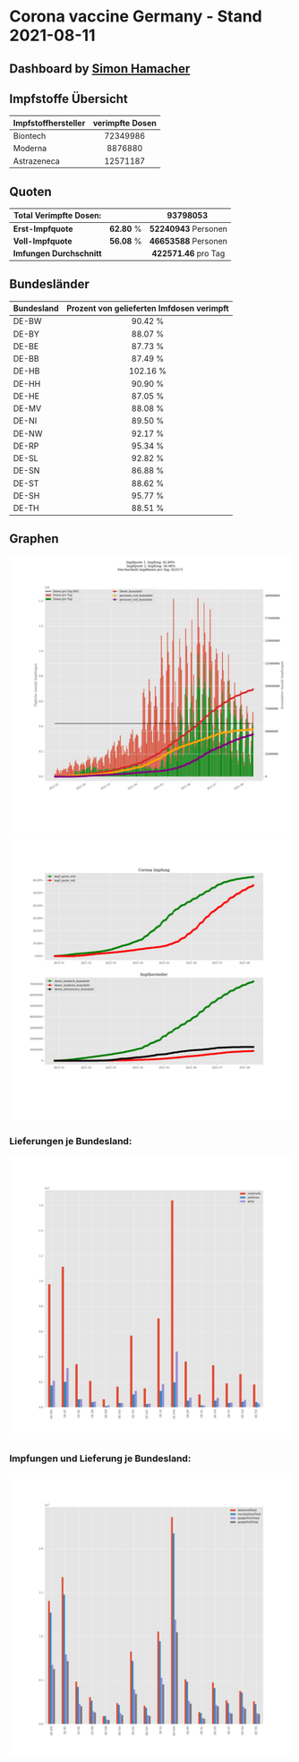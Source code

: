 # Corona vaccine Germany - Stand 2021-08-11
## Dashboard by [Simon Hamacher](https://www.shamacher.eu)
## Impfstoffe Übersicht
**Impfstoffhersteller** | **verimpfte Dosen**
-------- | :--------:
Biontech | 72349986
Moderna | 8876880
Astrazeneca | 12571187


## Quoten
**Total Verimpfte Dosen:** | |93798053&nbsp;
-------- | :--------:| :--------:
**Erst-Impfquote** | **62.80** %| **52240943** Personen
**Voll-Impfquote** | **56.08** %| **46653588** Personen
**Imfungen Durchschnitt** | |**422571.46** pro Tag 
## Bundesländer
**Bundesland** | **Prozent von gelieferten Imfdosen verimpft**
-------- | :--------:
DE-BW | 90.42 %
DE-BY | 88.07 %
DE-BE | 87.73 %
DE-BB | 87.49 %
DE-HB | 102.16 %
DE-HH | 90.90 %
DE-HE | 87.05 %
DE-MV | 88.08 %
DE-NI | 89.50 %
DE-NW | 92.17 %
DE-RP | 95.34 %
DE-SL | 92.82 %
DE-SN | 86.88 %
DE-ST | 88.62 %
DE-SH | 95.77 %
DE-TH | 88.51 %
## Graphen
<img src="Impfungen-Corona-01.jpg" alt="Impf Übersicht" title="Impf Übersicht" />
<img src="Impfungen-Corona-02.jpg" alt="Impfquote" title="Impf Übersicht" />

### Lieferungen je Bundesland:
<img src="Impfungen-Corona-04.jpg" alt="Impfungen in den Bundesländern" title="Impfungen in den Bundesländern" />

### Impfungen und Lieferung je Bundesland:
<img src="Impfungen-Corona-05.jpg" alt="Impfungen in den Bundesländern" title="Impfungen in den Bundesländern" />

